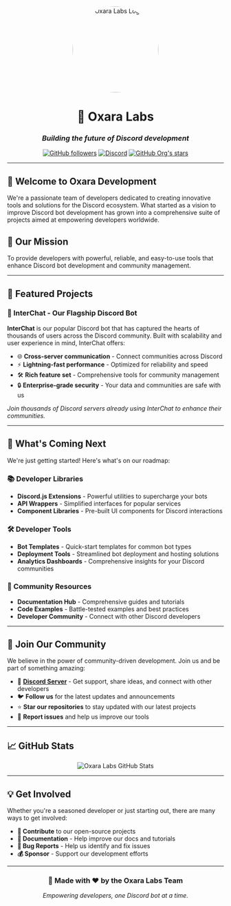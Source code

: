 <div align="center">
  <img src="https://avatars.githubusercontent.com/u/111525497?s=400&u=951889ca80de8c9c9452fc676a88ade461de2d5f&v=4" alt="Oxara Labs Logo" width="200" height="200" style="border-radius: 50%;">
  
  # 🚀 Oxara Labs
  
  ### *Building the future of Discord development*
  
  [![GitHub followers](https://img.shields.io/github/followers/oxaralabs?style=social)](https://github.com/oxaralabs)
  [![Discord](https://img.shields.io/badge/Discord-Community-7289da?style=flat-square&logo=discord&logoColor=white)](https://discord.gg/interchat)
  [![GitHub Org's stars](https://img.shields.io/github/stars/oxaralabs?style=social)](https://github.com/oxaralabs)
</div>

---

## 👋 Welcome to Oxara Development

We're a passionate team of developers dedicated to creating innovative tools and solutions for the Discord ecosystem. What started as a vision to improve Discord bot development has grown into a comprehensive suite of projects aimed at empowering developers worldwide.

## 🎯 Our Mission

To provide developers with powerful, reliable, and easy-to-use tools that enhance Discord bot development and community management.

---

## 🌟 Featured Projects

### 🤖 InterChat - Our Flagship Discord Bot

**InterChat** is our popular Discord bot that has captured the hearts of thousands of users across the Discord community. Built with scalability and user experience in mind, InterChat offers:

- 🌐 **Cross-server communication** - Connect communities across Discord
- ⚡ **Lightning-fast performance** - Optimized for reliability and speed  
- 🛠️ **Rich feature set** - Comprehensive tools for community management
- 🔒 **Enterprise-grade security** - Your data and communities are safe with us

*Join thousands of Discord servers already using InterChat to enhance their communities.*

---

## 🔮 What's Coming Next

We're just getting started! Here's what's on our roadmap:

### 📚 Developer Libraries
- **Discord.js Extensions** - Powerful utilities to supercharge your bots
- **API Wrappers** - Simplified interfaces for popular services
- **Component Libraries** - Pre-built UI components for Discord interactions

### 🛠️ Developer Tools
- **Bot Templates** - Quick-start templates for common bot types
- **Deployment Tools** - Streamlined bot deployment and hosting solutions
- **Analytics Dashboards** - Comprehensive insights for your Discord communities

### 🎨 Community Resources
- **Documentation Hub** - Comprehensive guides and tutorials
- **Code Examples** - Battle-tested examples and best practices
- **Developer Community** - Connect with other Discord developers

---

## 🤝 Join Our Community

We believe in the power of community-driven development. Join us and be part of something amazing:

- 💬 **[Discord Server](https://discord.gg/interchat)** - Get support, share ideas, and connect with other developers
- 🐦 **Follow us** for the latest updates and announcements
- ⭐ **Star our repositories** to stay updated with our latest projects
- 🐛 **Report issues** and help us improve our tools

---

## 📈 GitHub Stats

<div align="center">
  <img src="https://github-readme-stats.vercel.app/api?username=oxaralabs&show_icons=true&theme=radical&hide_border=true" alt="Oxara Labs GitHub Stats" />
</div>

---

## 💡 Get Involved

Whether you're a seasoned developer or just starting out, there are many ways to get involved:

- **🔧 Contribute** to our open-source projects
- **📝 Documentation** - Help improve our docs and tutorials
- **🐞 Bug Reports** - Help us identify and fix issues
- **💰 Sponsor** - Support our development efforts

---

<div align="center">
  <h3>🌟 Made with ❤️ by the Oxara Labs Team</h3>
  
  *Empowering developers, one Discord bot at a time.*
</div>